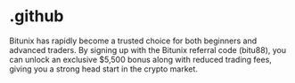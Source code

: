 # .github
Bitunix has rapidly become a trusted choice for both beginners and advanced traders. By signing up with the Bitunix referral code (bitu88), you can unlock an exclusive $5,500 bonus along with reduced trading fees, giving you a strong head start in the crypto market.
